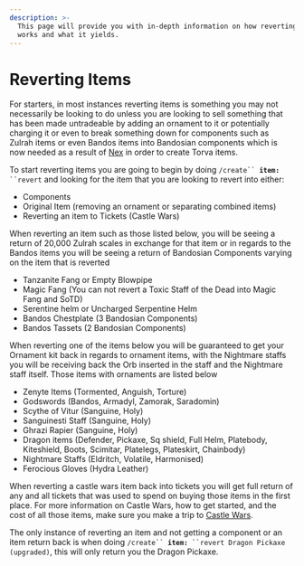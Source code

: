 ```yaml
---
description: >-
  This page will provide you with in-depth information on how reverting items
  works and what it yields.
---
```


# Reverting Items

For starters, in most instances reverting items is something you may not necessarily be looking to do unless you are looking to sell something that has been made untradeable by adding an ornament to it or potentially charging it or even to break something down for components such as Zulrah items or even Bandos items into Bandosian components which is now needed as a result of [Nex](../bosses/nex.md) in order to create Torva items.

To start reverting items you are going to begin by doing `/create`` `**`item:`**` ``revert` and looking for the item that you are looking to revert into either:

* Components
* Original Item (removing an ornament or separating combined items)
* Reverting an item to Tickets (Castle Wars)

When reverting an item such as those listed below, you will be seeing a return of 20,000 Zulrah scales in exchange for that item or in regards to the Bandos items you will be seeing a return of Bandosian Components varying on the item that is reverted&#x20;

* Tanzanite Fang or Empty Blowpipe
* Magic Fang (You can not revert a Toxic Staff of the Dead into Magic Fang and SoTD)
* Serentine helm or Uncharged Serpentine Helm
* Bandos Chestplate (3 Bandosian Components)
* Bandos Tassets (2 Bandosian Components)

When reverting one of the items below you will be guaranteed to get your Ornament kit back in regards to ornament items, with the Nightmare staffs you will be receiving back the Orb inserted in the staff and the Nightmare staff itself.  Those items with ornaments are listed below

* Zenyte Items (Tormented, Anguish, Torture)
* Godswords (Bandos, Armadyl, Zamorak, Saradomin)
* Scythe of Vitur (Sanguine, Holy)
* Sanguinesti Staff (Sanguine, Holy)
* Ghrazi Rapier (Sanguine, Holy)
* Dragon items (Defender, Pickaxe, Sq shield, Full Helm, Platebody, Kiteshield, Boots, Scimitar, Platelegs, Plateskirt, Chainbody)
* Nightmare Staffs (Eldritch, Volatile, Harmonised)
* Ferocious Gloves (Hydra Leather)

When reverting a castle wars item back into tickets you will get full return of any and all tickets that was used to spend on buying those items in the first place.  For more information on Castle Wars, how to get started, and the cost of all those items, make sure you make a trip to [Castle Wars](../minigames/castle-wars.md).

The only instance of reverting an item and not getting a component or an item return back is when doing `/create`` `**`item:`**` ``revert Dragon Pickaxe (upgraded)`, this will only return you the Dragon Pickaxe.&#x20;



